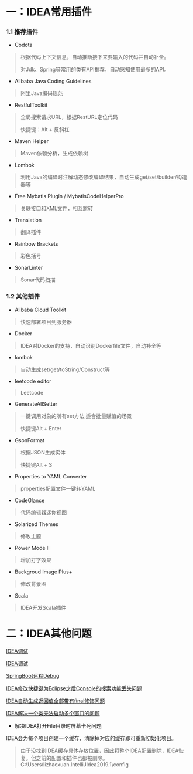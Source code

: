 # <a id="cj">一：IDEA常用插件</a>

### 1.1 推荐插件

- Codota

> 根据代码上下文信息，自动推断接下来要输入的代码并自动补全。
>
> 对Jdk、Spring等常用的类有API推荐，自动感知使用最多的API。

- Alibaba Java Coding Guidelines

>  阿里Java编码规范

- RestfulToolkit

> 全局搜索请求URL，根据RestURL定位代码
>
> 快捷键：Alt + 反斜杠

- Maven Helper

>  Maven依赖分析，生成依赖树

- Lombok

> 利用Java的编译时注解动态修改编译结果，自动生成get/set/builder/构造器等

- Free Mybatis Plugin / MybatisCodeHelperPro

> 关联接口和XML文件，相互跳转

- Translation

> 翻译插件

- Rainbow Brackets

> 彩色括号

- SonarLinter

> Sonar代码扫描

### 1.2 其他插件

- Alibaba Cloud Toolkit

> 快速部署项目到服务器

- Docker

>  IDEA对Docker的支持，自动识别Dockerfile文件，自动补全等

- lombok

>  自动生成set/get/toString/Construct等

- leetcode editor

> Leetcode

- GenerateAllSetter

> 一键调用对象的所有set方法,适合批量赋值的场景
>
> 快捷键Alt + Enter

- GsonFormat

> 根据JSON生成实体
>
> 快捷键Alt + S

- Properties to YAML Converter

> properties配置文件一键转YAML

- CodeGlance

> 代码编辑器迷你视图

- Solarized Themes

> 修改主题

- Power Mode II

> 增加打字效果

- Backgroud Image Plus+

> 修改背景图

- Scala

 > IDEA开发Scala插件

# <a id="ts">二：IDEA其他问题</a>

[IDEA调试](https://www.cnblogs.com/yjd_hycf_space/p/7483471.html)

[IDEA调试](https://blog.csdn.net/baidu_38634017/article/details/86484620)

[SpringBoot远程Debug](https://blog.csdn.net/weixin_42740530/article/details/89524509)

[IDEA修改快捷键为Eclipse之后Console的搜索功能丢失问题](https://blog.csdn.net/zuoyixiao/article/details/53516252)

[IDEA自动生成返回值全部带有final修饰问题](https://blog.csdn.net/weixin_45636595/article/details/102892836)

[IDEA解决一个类无法启动多个窗口的问题](https://blog.csdn.net/sinat_41905822/article/details/97813057)

- 解决IDEA打开File目录时屏幕卡死问题

IDEA会为每个项目创建一个缓存，清除掉对应的缓存即可重新初始化项目。

> 由于没找到IDEA缓存具体存放位置，因此将整个IDEA配置删除，IDEA恢复。但之前的配置和插件也都被删除。
C:\Users\lizhaoxuan\.IntelliJIdea2019.1\config